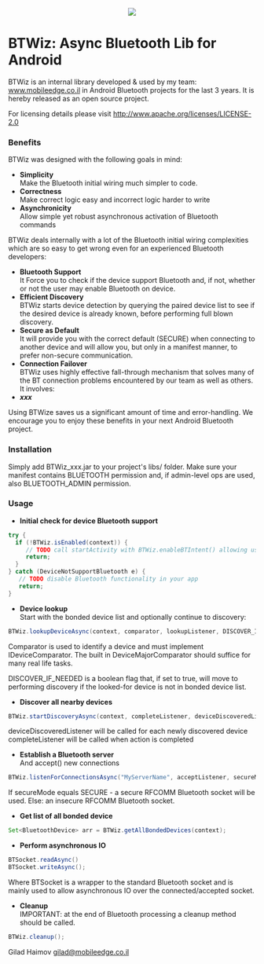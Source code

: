 <!---
/*
 *
 *
 *
 *
 * BTWiz for asynchronouse Bluetooth in Android
 * http://www.mobileEdge.co.il
 *
 *
 *
 *
 *
 * Copyright 2014 Gilad Haimov and the Mobile Edge team
 *
 * Gilad Haimov licenses this file to you under the Apache License,
 * version 2.0 (the "License"); you may not use this file except in compliance
 * with the License. You may obtain a copy of the License at:
 *
 *   http://www.apache.org/licenses/LICENSE-2.0
 *
 * Unless required by applicable law or agreed to in writing, software
 * distributed under the License is distributed on an "AS IS" BASIS, WITHOUT
 * WARRANTIES OR CONDITIONS OF ANY KIND, either express or implied. See the
 * License for the specific language governing permissions and limitations
 * under the License.
 */
-->
<p align="center"><img src="http://i.imgur.com/c6NmMh8.jpg"></p>

# BTWiz: Async Bluetooth Lib for Android

BTWiz is an internal library developed & used by my team: www.mobileedge.co.il in Android Bluetooth projects for the last 3 years.
It is hereby released as an open source project.

For licensing details please visit http://www.apache.org/licenses/LICENSE-2.0


### Benefits
BTWiz was designed with the following goals in mind:
 * **Simplicity**<br/>
   Make the Bluetooth initial wiring much simpler to code.
 * **Correctness**<br/>
   Make correct logic easy and incorrect logic harder to write
 * **Asynchronicity**<br/>
   Allow simple yet robust asynchronous activation of Bluetooth commands

BTWiz deals internally with a lot of the Bluetooth initial wiring complexities which are so easy to get wrong even for an experienced Bluetooth developers:

 * **Bluetooth Support**<br/>
   It Force you to check if the device support Bluetooth and, if not, whether or not the user may enable Bluetooth on device.
 * **Efficient Discovery**<br/>
   BTWiz starts device detection by querying the paired device list to see if the desired device is already known, before performing full blown discovery.
 * **Secure as Default**<br/>
   It will provide you with the correct default (SECURE) when connecting to another device and will allow you, but only in a manifest manner, to prefer non-secure communication.
 * **Connection Failover**<br/>
   BTWiz uses highly effective fall-through mechanism that solves many of the BT connection
   problems encountered by our team as well as others. It involves:
 * ***xxx***<br/>


Using BTWize saves us a significant amount of time and error-handling. We encourage you to enjoy these benefits in your next Android Bluetooth project.


### Installation
Simply add BTWiz_xxx.jar to your project's libs/ folder. Make sure your manifest contains BLUETOOTH permission and, if admin-level ops are used, also BLUETOOTH_ADMIN permission.

### Usage
 * **Initial check for device Bluetooth support**<br/>
```java
try {
  if (!BTWiz.isEnabled(context)) {
     // TODO call startActivity with BTWiz.enableBTIntent() allowing user to enable BT
     return;
  }
} catch (DeviceNotSupportBluetooth e) {
   // TODO disable Bluetooth functionality in your app
   return;
}
```

 * **Device lookup**<br/>
  Start with the bonded device list and optionally continue to discovery:
```java
BTWiz.lookupDeviceAsync(context, comparator, lookupListener, DISCOVER_IF_NEEDED);
```

Comparator is used to identify a device and must implement IDeviceComparator.
The built in DeviceMajorComparator should suffice for many real life tasks.

DISCOVER_IF_NEEDED is a boolean flag that, if set to true, will move to performing discovery if the looked-for device is not in bonded device list.

 * **Discover all nearby devices**<br/>
```java
BTWiz.startDiscoveryAsync(context, completeListener, deviceDiscoveredListener);
```
deviceDiscoveredListener will be called for each newly discovered device
completeListener will be called when action is completed

 * **Establish a Bluetooth server**<br/>
 And accept() new connections
```java
BTWiz.listenForConnectionsAsync("MyServerName", acceptListener, secureMode);
```
If secureMode equals SECURE - a secure RFCOMM Bluetooth socket will be used.
Else: an insecure RFCOMM Bluetooth socket.


 * **Get list of all bonded device**<br/>
```java
Set<BluetoothDevice> arr = BTWiz.getAllBondedDevices(context);
```

 * **Perform asynchronous IO**<br/>
```java
BTSocket.readAsync()
BTSocket.writeAsync();
```
Where BTSocket is a wrapper to the standard Bluetooth socket and is mainly used to allow asynchronous IO over the connected/accepted socket.

 * **Cleanup**<br/>
IMPORTANT: at the end of Bluetooth processing a cleanup method should be called.
```java
BTWiz.cleanup();
```


Gilad Haimov
gilad@mobileedge.co.il
  